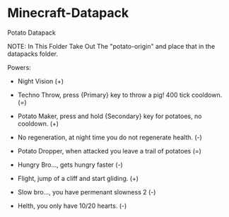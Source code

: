 # Minecraft-Datapack
Potato Datapack

NOTE: In This Folder Take Out The "potato-origin" and place that in the datapacks folder.

Powers:

- Night Vision (+)

- Techno Throw, press {Primary} key to throw a pig! 400 tick cooldown. (=)

- Potato Maker, press and hold {Secondary} key for potatoes, no cooldown. (+)

- No regeneration, at night time you do not regenerate health. (-)

- Potato Dropper, when attacked you leave a trail of potatoes (=)

- Hungry Bro..., gets hungry faster (-)

- Flight, jump of a cliff and start gliding. (+)

- Slow bro..., you have permenant slowness 2 (-)

- Helth, you only have 10/20 hearts. (-)
